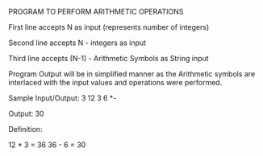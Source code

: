PROGRAM TO PERFORM ARITHMETIC OPERATIONS

First line accepts N as input (represents number of integers)

Second line accepts N - integers as input

Third line accepts (N-1) - Arithmetic Symbols as String input

Program Output will be in simplified manner as the Arithmetic symbols are interlaced with the input values and operations were performed.

Sample Input/Output:
3
12
3
6
\*-

Output:
30

Definition:

12 \* 3 = 36
36 - 6 = 30
